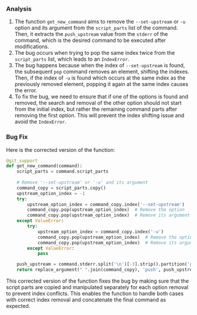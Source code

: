 ### Analysis
1. The function `get_new_command` aims to remove the `--set-upstream` or `-u` option and its argument from the `script_parts` list of the command. Then, it extracts the `push_upstream` value from the `stderr` of the command, which is the desired command to be executed after modifications.
2. The bug occurs when trying to pop the same index twice from the `script_parts` list, which leads to an `IndexError`.
3. The bug happens because when the index of `--set-upstream` is found, the subsequent `pop` command removes an element, shifting the indexes. Then, if the index of `-u` is found which occurs at the same index as the previously removed element, popping it again at the same index causes the error.
4. To fix the bug, we need to ensure that if one of the options is found and removed, the search and removal of the other option should not start from the initial index, but rather the remaining command parts after removing the first option. This will prevent the index shifting issue and avoid the `IndexError`.

### Bug Fix
Here is the corrected version of the function:

```python
@git_support
def get_new_command(command):
    script_parts = command.script_parts
    
    # Remove '--set-upstream' or '-u' and its argument
    command_copy = script_parts.copy()
    upstream_option_index = -1
    try:
        upstream_option_index = command_copy.index('--set-upstream')
        command_copy.pop(upstream_option_index)  # Remove the option
        command_copy.pop(upstream_option_index)  # Remove its argument
    except ValueError:
        try:
            upstream_option_index = command_copy.index('-u')
            command_copy.pop(upstream_option_index)  # Remove the option
            command_copy.pop(upstream_option_index)  # Remove its argument
        except ValueError:
            pass

    push_upstream = command.stderr.split('\n')[-3].strip().partition('git ')[2]
    return replace_argument(" ".join(command_copy), 'push', push_upstream)
```

This corrected version of the function fixes the bug by making sure that the script parts are copied and manipulated separately for each option removal to prevent index conflicts. This enables the function to handle both cases with correct index removal and concatenate the final command as expected.